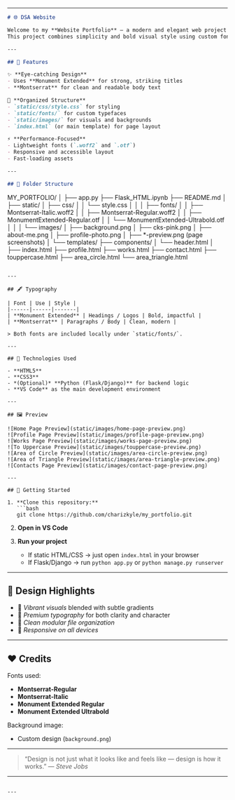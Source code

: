 
---

```markdown
# 🌐 DSA Website

Welcome to my **Website Portfolio** — a modern and elegant web project built to showcase creativity, structure, and clean design.  
This project combines simplicity and bold visual style using custom fonts and a responsive layout.

---

## 🎨 Features

✨ **Eye-catching Design**  
- Uses **Monument Extended** for strong, striking titles  
- **Montserrat** for clean and readable body text  

🧭 **Organized Structure**  
- `static/css/style.css` for styling  
- `static/fonts/` for custom typefaces  
- `static/images/` for visuals and backgrounds  
- `index.html` (or main template) for page layout  

⚡ **Performance-Focused**  
- Lightweight fonts (`.woff2` and `.otf`)  
- Responsive and accessible layout  
- Fast-loading assets  

---

## 🧩 Folder Structure

```

MY_PORTFOLIO/
│
├── app.py
├── Flask_HTML.ipynb
├── README.md
│
├── static/
│   ├── css/
│   │   └── style.css
│   │
│   ├── fonts/
│   │   ├── Montserrat-Italic.woff2
│   │   ├── Montserrat-Regular.woff2
│   │   ├── MonumentExtended-Regular.otf
│   │   └── MonumentExtended-Ultrabold.otf
│   │
│   └── images/
│       ├── background.png
│       ├── cks-pink.png
│       ├── about-me.png
│       ├── profile-photo.png
│       ├── *-preview.png (page screenshots)
│
└── templates/
    ├── components/
    │   └── header.html
    │
    ├── index.html
    ├── profile.html
    ├── works.html
    ├── contact.html
    ├── touppercase.html
    ├── area_circle.html
    └── area_triangle.html

````

---

## 🖋️ Typography

| Font | Use | Style |
|------|------|-------|
| **Monument Extended** | Headings / Logos | Bold, impactful |
| **Montserrat** | Paragraphs / Body | Clean, modern |

> Both fonts are included locally under `static/fonts/`.

---

## 🧠 Technologies Used

- **HTML5**
- **CSS3**
- *(Optional)* **Python (Flask/Django)** for backend logic  
- **VS Code** as the main development environment  

---

## 🖼️ Preview
  
![Home Page Preview](static/images/home-page-preview.png)
![Profile Page Preview](static/images/profile-page-preview.png)
![Works Page Preview](static/images/works-page-preview.png)
![To Uppercase Preview](static/images/touppercase-preview.png)
![Area of Circle Preview](static/images/area-circle-preview.png)
![Area of Triangle Preview](static/images/area-triangle-preview.png)
![Contacts Page Preview](static/images/contact-page-preview.png)

---

## 🚀 Getting Started

1. **Clone this repository:**
   ```bash
   git clone https://github.com/charizkyle/my_portfolio.git
````

2. **Open in VS Code**
3. **Run your project**

   * If static HTML/CSS → just open `index.html` in your browser
   * If Flask/Django → run `python app.py` or `python manage.py runserver`

---

## 💫 Design Highlights

* 🎨 *Vibrant visuals* blended with subtle gradients
* 💎 *Premium typography* for both clarity and character
* 🧱 *Clean modular file organization*
* 📱 *Responsive on all devices*

---

## ❤️ Credits

Fonts used:

* **Montserrat-Regular**
* **Montserrat-Italic**
* **Monument Extended Regular**
* **Monument Extended Ultrabold**


Background image:

* Custom design (`background.png`)

---

> “Design is not just what it looks like and feels like — design is how it works.”
> — *Steve Jobs*

---

```

---